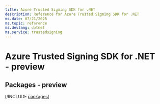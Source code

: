 ```yaml
---
title: Azure Trusted Signing SDK for .NET
description: Reference for Azure Trusted Signing SDK for .NET
ms.date: 07/21/2025
ms.topic: reference
ms.devlang: dotnet
ms.service: trustedsigning
---
```

# Azure Trusted Signing SDK for .NET - preview
## Packages - preview
[!INCLUDE [packages](trusted-signing-index.md)]
